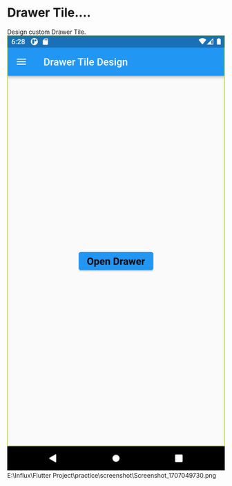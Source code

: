 # Drawer Tile....
Design custom Drawer Tile.
![Screenshots](screenshots/1.png)
E:\Influx\Flutter Project\practice\screenshot\Screenshot_1707049730.png
